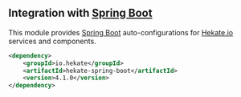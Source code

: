 ## Integration with [Spring Boot](https://projects.spring.io/spring-boot/)
 
This module provides [Spring Boot](https://projects.spring.io/spring-boot/) auto-configurations 
for [Hekate.io](https://github.com/hekate-io/hekate) services and components.
 
 ```xml
 <dependency>
     <groupId>io.hekate</groupId>
     <artifactId>hekate-spring-boot</artifactId>
     <version>4.1.0</version>
 </dependency>
 ```
